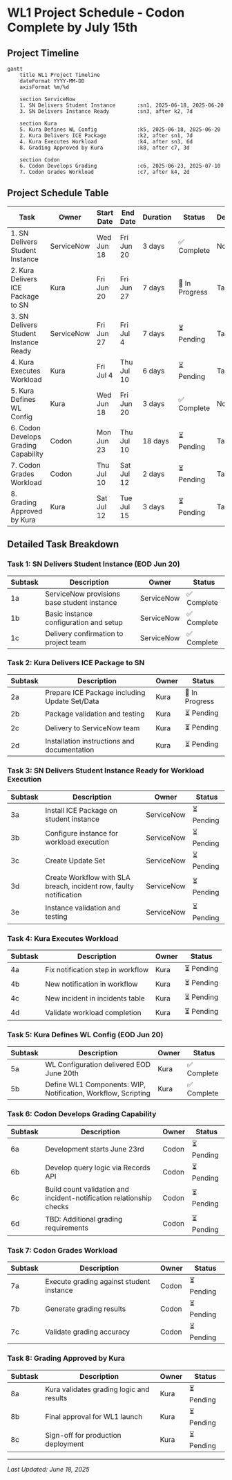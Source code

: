 # WL1 Project Schedule - Codon Complete by July 15th

## Project Timeline

```mermaid
gantt
    title WL1 Project Timeline
    dateFormat YYYY-MM-DD
    axisFormat %m/%d
    
    section ServiceNow
    1. SN Delivers Student Instance       :sn1, 2025-06-18, 2025-06-20
    3. SN Delivers Instance Ready         :sn3, after k2, 7d
    
    section Kura
    5. Kura Defines WL Config             :k5, 2025-06-18, 2025-06-20
    2. Kura Delivers ICE Package          :k2, after sn1, 7d
    4. Kura Executes Workload             :k4, after sn3, 6d
    8. Grading Approved by Kura           :k8, after c7, 3d
    
    section Codon
    6. Codon Develops Grading             :c6, 2025-06-23, 2025-07-10
    7. Codon Grades Workload              :c7, after k4, 2d
```

## Project Schedule Table

| Task | Owner | Start Date | End Date | Duration | Status | Dependencies |
|------|-------|------------|----------|----------|--------|--------------|
| 1. SN Delivers Student Instance | ServiceNow | Wed Jun 18 | Fri Jun 20 | 3 days | ✅ Complete | None |
| 2. Kura Delivers ICE Package to SN | Kura | Fri Jun 20 | Fri Jun 27 | 7 days | 🔄 In Progress | Task 1 |
| 3. SN Delivers Student Instance Ready | ServiceNow | Fri Jun 27 | Fri Jul 4 | 7 days | ⏳ Pending | Task 2 |
| 4. Kura Executes Workload | Kura | Fri Jul 4 | Thu Jul 10 | 6 days | ⏳ Pending | Task 3 |
| 5. Kura Defines WL Config | Kura | Wed Jun 18 | Fri Jun 20 | 3 days | ✅ Complete | None |
| 6. Codon Develops Grading Capability | Codon | Mon Jun 23 | Thu Jul 10 | 18 days | ⏳ Pending | Tasks 4, 5 |
| 7. Codon Grades Workload | Codon | Thu Jul 10 | Sat Jul 12 | 2 days | ⏳ Pending | Task 6 |
| 8. Grading Approved by Kura | Kura | Sat Jul 12 | Tue Jul 15 | 3 days | ⏳ Pending | Task 7 |

## Detailed Task Breakdown

### Task 1: SN Delivers Student Instance (EOD Jun 20)
| Subtask | Description | Owner | Status |
|---------|-------------|-------|--------|
| 1a | ServiceNow provisions base student instance | ServiceNow | ✅ Complete |
| 1b | Basic instance configuration and setup | ServiceNow | ✅ Complete |
| 1c | Delivery confirmation to project team | ServiceNow | ✅ Complete |

### Task 2: Kura Delivers ICE Package to SN
| Subtask | Description | Owner | Status |
|---------|-------------|-------|--------|
| 2a | Prepare ICE Package including Update Set/Data | Kura | 🔄 In Progress |
| 2b | Package validation and testing | Kura | ⏳ Pending |
| 2c | Delivery to ServiceNow team | Kura | ⏳ Pending |
| 2d | Installation instructions and documentation | Kura | ⏳ Pending |

### Task 3: SN Delivers Student Instance Ready for Workload Execution
| Subtask | Description | Owner | Status |
|---------|-------------|-------|--------|
| 3a | Install ICE Package on student instance | ServiceNow | ⏳ Pending |
| 3b | Configure instance for workload execution | ServiceNow | ⏳ Pending |
| 3c | Create Update Set | ServiceNow | ⏳ Pending |
| 3d | Create Workflow with SLA breach, incident row, faulty notification | ServiceNow | ⏳ Pending |
| 3e | Instance validation and testing | ServiceNow | ⏳ Pending |

### Task 4: Kura Executes Workload
| Subtask | Description | Owner | Status |
|---------|-------------|-------|--------|
| 4a | Fix notification step in workflow | Kura | ⏳ Pending |
| 4b | New notification in workflow | Kura | ⏳ Pending |
| 4c | New incident in incidents table | Kura | ⏳ Pending |
| 4d | Validate workload completion | Kura | ⏳ Pending |

### Task 5: Kura Defines WL Config (EOD Jun 20)
| Subtask | Description | Owner | Status |
|---------|-------------|-------|--------|
| 5a | WL Configuration delivered EOD June 20th | Kura | ✅ Complete |
| 5b | Define WL1 Components: WIP, Notification, Workflow, Scripting | Kura | ✅ Complete |

### Task 6: Codon Develops Grading Capability
| Subtask | Description | Owner | Status |
|---------|-------------|-------|--------|
| 6a | Development starts June 23rd | Codon | ⏳ Pending |
| 6b | Develop query logic via Records API | Codon | ⏳ Pending |
| 6c | Build count validation and incident-notification relationship checks | Codon | ⏳ Pending |
| 6d | TBD: Additional grading requirements | Codon | ⏳ Pending |

### Task 7: Codon Grades Workload
| Subtask | Description | Owner | Status |
|---------|-------------|-------|--------|
| 7a | Execute grading against student instance | Codon | ⏳ Pending |
| 7b | Generate grading results | Codon | ⏳ Pending |
| 7c | Validate grading accuracy | Codon | ⏳ Pending |

### Task 8: Grading Approved by Kura
| Subtask | Description | Owner | Status |
|---------|-------------|-------|--------|
| 8a | Kura validates grading logic and results | Kura | ⏳ Pending |
| 8b | Final approval for WL1 launch | Kura | ⏳ Pending |
| 8c | Sign-off for production deployment | Kura | ⏳ Pending |

---
*Last Updated: June 18, 2025*
